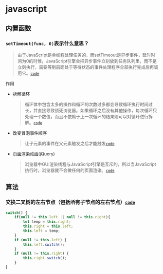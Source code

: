 # javascript
## 内置函数
### `setTimeout(func, 0)`表示什么意思？
> 由于JavaScript是单线程处理任务的，而setTimeout是异步事件，延时时间为0的时候，JavaScript引擎会把异步事件立刻放到任务队列里，而不是立刻执行，需要等到前面处于等待状态的事件处理程序全部执行完成后再调用它。[`code`](code/js/setTimeout.html)

作用
* 拆解循环
    > 循环体中包含太多的操作和循环的次数过多都会导致循环执行时间过长，并直接导致锁死浏览器。如果循环之后没有其他操作，每次循环只处理一个数值，而且不依赖于上一次循环的结果则可以对循环进行拆解。[`code`](code/js/setTimeoutRecycle.html)

* 改变冒泡事件顺序
    > 让子元素的事件在父元素触发之后才能触发[`code`](code/js/setTimeoutBubble.html)

* 页面渲染动画(jQuery)
    > 浏览器中GUI渲染线程与JavaScript引擎是互斥的，所以当JavaScript执行时，浏览器就不会做任何的页面渲染。[`code`](code/js/setTimeoutAnime.html)

## 算法
### 交换二叉树的左右节点（包括所有子节点的左右节点）[`code`](code/js/argorithmTreeSwitch.html)
```javascript
switch() {
    if(null != this.left || null != this.right){
        let temp = this.right;
        this.right = this.left;
        this.left = temp;
    }
    if (null != this.left) {
        this.left.switch();
    }
    if (null != this.right) {
        this.right.switch();
    }
}
```